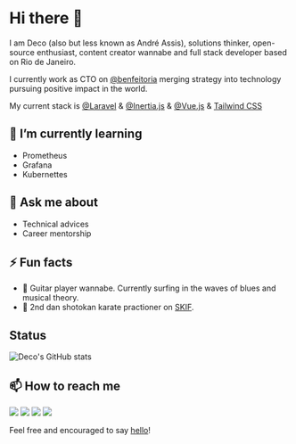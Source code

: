 # Hi there 👋

I am Deco (also but less known as André Assis), solutions thinker, open-source enthusiast, content creator wannabe and full stack developer based on Rio de Janeiro.

I currently work as CTO on [@benfeitoria](https://benfeitoria.com) merging strategy into technology pursuing positive impact in the world.

My current stack is [@Laravel](https://laravel.com) & [@Inertia.js](https://inertiajs.com/) & [@Vue.js](https://vuejs.org/) & [Tailwind CSS](https://tailwindcss.com/)

## 🌱 I’m currently learning

- Prometheus
- Grafana
- Kubernettes

## 💬 Ask me about

- Technical advices
- Career mentorship

## ⚡ Fun facts

- 🎸 Guitar player wannabe. Currently surfing in the waves of blues and musical theory.
- 🥋 2nd dan shotokan karate practioner on [SKIF](https://skif-world.com).

## Status
![Deco's GitHub stats](https://github-readme-stats.vercel.app/api?username=decocodes&hide=stars&count_private=true&show_icons=true&theme=dracula)

## 📫 How to reach me

<a href="https://twitter.com/decocodes"><img src="https://img.shields.io/badge/Twitter-1DA1F2?style=for-the-badge&logo=twitter&logoColor=white"></img></a>
<a href="https://www.youtube.com/channel/UC1lHHfkJjwymL5yL-gVi_-w?sub_confirmation=1"><img src="https://img.shields.io/badge/Youtube-FF0000?style=for-the-badge&logo=youtube&logoColor=white"></img></a>
<a href="https://dev.to/decocodes"><img src="https://img.shields.io/badge/dev.to-0A0A0A?style=for-the-badge&logo=dev.to&logoColor=white"></img></a>
<a href="https://www.linkedin.com/in/decocodes/"><img src="https://img.shields.io/badge/LinkedIn-0077B5?style=for-the-badge&logo=linkedin&logoColor=white"></img></a>

Feel free and encouraged to say [hello](mailto:hello@deco.codes?subject=Hello!)!

<!--
**decocodes/decocodes** is a ✨ _special_ ✨ repository because its `README.md` (this file) appears on your GitHub profile.

Here are some ideas to get you started:

- 🔭 I’m currently working on ...
- 🌱 I’m currently learning ...
- 👯 I’m looking to collaborate on ...
- 🤔 I’m looking for help with ...
- 💬 Ask me about ...
- 📫 How to reach me: ...
- 😄 Pronouns: ...
- ⚡ Fun fact: ...
-->
